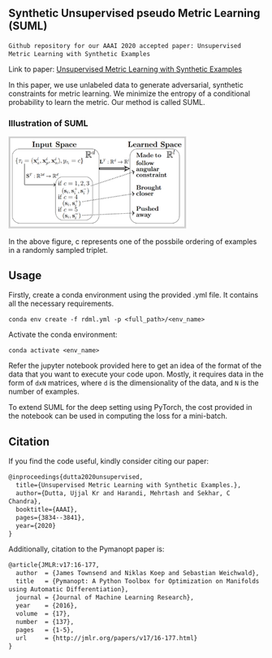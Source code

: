 ## Synthetic Unsupervised pseudo Metric Learning (SUML)
```
Github repository for our AAAI 2020 accepted paper: Unsupervised Metric Learning with Synthetic Examples
```
Link to paper: [Unsupervised Metric Learning with Synthetic Examples](https://www.aaai.org/Papers/AAAI/2020GB/AAAI-DuttaU.7665.pdf) 

In this paper, we use unlabeled data to generate adversarial, synthetic constraints for metric learning. We minimize the entropy of a conditional probability to learn the metric. Our method is called SUML.


### Illustration of SUML
<img src="https://github.com/ukdsvl/SUML/blob/master/illustration/SUML_idea.png?raw=true" width="350">

In the above figure, c represents one of the possbile ordering of examples in a randomly sampled triplet.

## Usage
Firstly, create a conda environment using the provided .yml file. It contains all the necessary requirements.
```
conda env create -f rdml.yml -p <full_path>/<env_name>
```
Activate the conda environment:
```
conda activate <env_name>
```

Refer the jupyter notebook provided here to get an idea of the format of the data that you want to execute your code upon. Mostly, it requires data in the form of ``` dxN ``` matrices, where ```d``` is the dimensionality of the data, and ```N``` is the number of examples.

To extend SUML for the deep setting using PyTorch, the cost provided in the notebook can be used in computing the loss for a mini-batch.

## Citation

If you find the code useful, kindly consider citing our paper:
```
@inproceedings{dutta2020unsupervised,
  title={Unsupervised Metric Learning with Synthetic Examples.},
  author={Dutta, Ujjal Kr and Harandi, Mehrtash and Sekhar, C Chandra},
  booktitle={AAAI},
  pages={3834--3841},
  year={2020}
}
```

Additionally, citation to the Pymanopt paper is:
```
@article{JMLR:v17:16-177,
  author  = {James Townsend and Niklas Koep and Sebastian Weichwald},
  title   = {Pymanopt: A Python Toolbox for Optimization on Manifolds using Automatic Differentiation},
  journal = {Journal of Machine Learning Research},
  year    = {2016},
  volume  = {17},
  number  = {137},
  pages   = {1-5},
  url     = {http://jmlr.org/papers/v17/16-177.html}
}
```
